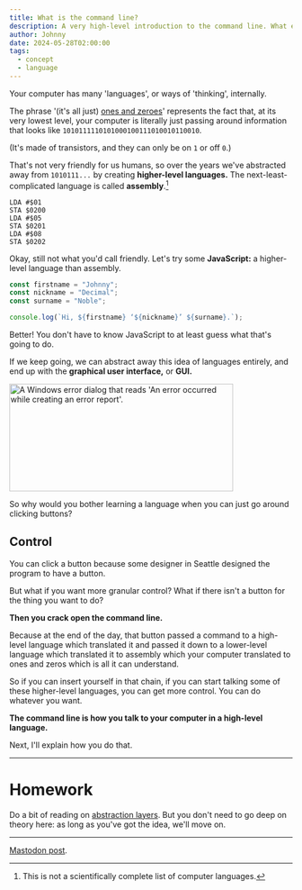 ```yaml
---
title: What is the command line?
description: A very high-level introduction to the command line. What even is it? Why would we use it?
author: Johnny
date: 2024-05-28T02:00:00
tags:
  - concept
  - language
---
```


Your computer has many 'languages', or ways of 'thinking', internally.

The phrase '(it's all just) [ones and zeroes](https://en.wiktionary.org/wiki/ones_and_zeroes)' represents the fact that, at its very lowest level, your computer is literally just passing around information that looks like `1010111110101000100111010010110010`.

(It's made of transistors, and they can only be on `1` or off `0`.)

That's not very friendly for us humans, so over the years we've abstracted away from `1010111...` by creating **higher-level languages.** The next-least-complicated language is called **assembly**.[^assembly]

[^assembly]: This is not a scientifically complete list of computer languages.

```asm6502
LDA #$01
STA $0200
LDA #$05
STA $0201
LDA #$08
STA $0202
```

Okay, still not what you'd call friendly. Let's try some **JavaScript:** a higher-level language than assembly.

```js
const firstname = "Johnny";
const nickname = "Decimal";
const surname = "Noble";

console.log(`Hi, ${firstname} ‘${nickname}’ ${surname}.`);
```

Better! You don't have to know JavaScript to at least guess what that's going to do.

If we keep going, we can abstract away this idea of languages entirely, and end up with the **graphical user interface,** or **GUI.**

<img
  src="/img/02.01-mess-error-image9-398x191.png"
  alt="A Windows error dialog that reads 'An error occurred while creating an error report'."
  width="398"
  height="191"
/>

So why would you bother learning a language when you can just go around clicking buttons?

## Control

You can click a button because some designer in Seattle designed the program to have a button.

But what if you want more granular control? What if there isn't a button for the thing you want to do?

**Then you crack open the command line.**

Because at the end of the day, that button passed a command to a high-level language which translated it and passed it down to a lower-level language which translated it to assembly which your computer translated to ones and zeros which is all it can understand.

So if you can insert yourself in that chain, if you can start talking some of these higher-level languages, you can get more control. You can do whatever you want.

**The command line is how you talk to your computer in a high-level language.**

Next, I'll explain how you do that.

---

# Homework

Do a bit of reading on [abstraction layers](https://en.wikipedia.org/wiki/Abstraction_layer). But you don't need to go deep on theory here: as long as you've got the idea, we'll move on.

---

[Mastodon post](https://hachyderm.io/@johnnydecimal/112522242814458489).
